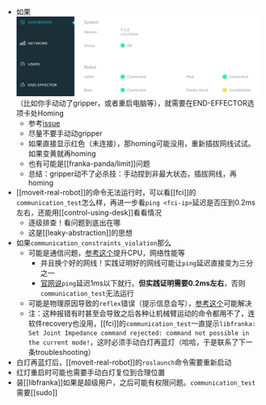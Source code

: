 - 如果![](hand-uninitialized.png)（比如你手动动了gripper，或者重启电脑等），就需要在END-EFFECTOR选项卡处Homing
  - 参考[issue](https://github.com/frankaemika/franka_ros/issues/16)
  - 尽量不要手动动gripper
  - 如果直接显示红色（未连接），那homing可能没用，重新插拔网线试试。如果变黄就再homing
  - 也有可能是[[franka-panda/limit]]问题
  - 总结：gripper动不了必杀技：手动捏到非最大状态，插拔网线，再homing
- [[moveit-real-robot]]的命令无法运行时，可以看[[fci]]的`communication_test`怎么样，再进一步看`ping <fci-ip>`延迟是否压到0.2ms左右，还能用[[control-using-desk]]看看情况
  - 逐级排查！看问题到底出在哪
  - 这是[[leaky-abstraction]]的思想
- 如果`communication_constraints_violation`那么
  - 可能是通信问题，[参考这个](https://frankaemika.github.io/docs/troubleshooting.html#motion-stopped-due-to-discontinuities-or-communication-constraints-violation)提升CPU，网络性能等
    - 并且换个好的网线！实践证明好的网线可能让`ping`延迟直接变为三分之一
    - [官网说](https://frankaemika.github.io/docs/troubleshooting.html#simple-ping-tests)`ping`延迟1ms以下就行。**但实践证明需要0.2ms左右**，否则`communication_test`无法运行
  - 可能是物理原因导致的`reflex`错误（提示信息会写），[参考这个](https://frankaemika.github.io/docs/libfranka.html#errors)可能解决
  - 注：这种报错有时甚至会导致之后各种让机械臂运动的命令都用不了，连软件recovery也没用，[[fci]]的`communication_test`一直提示`libfranka: Set Joint Impedance command rejected: command not possible in the current mode!`，这时必须手动白灯再蓝灯（哈哈，于是联系了下一条troubleshooting）
- 白灯再蓝灯后，[[moveit-real-robot]]的`roslaunch`命令需要重新启动
- 红灯重启时可能也需要手动白灯复位到合理位置
- 装[[libfranka]]如果是超级用户，之后可能有权限问题。`communication_test`需要[[sudo]]